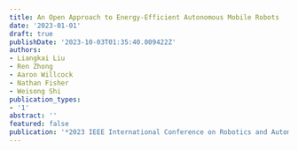 ```yaml
---
title: An Open Approach to Energy-Efficient Autonomous Mobile Robots
date: '2023-01-01'
draft: true
publishDate: '2023-10-03T01:35:40.009422Z'
authors:
- Liangkai Liu
- Ren Zhong
- Aaron Willcock
- Nathan Fisher
- Weisong Shi
publication_types:
- '1'
abstract: ''
featured: false
publication: '*2023 IEEE International Conference on Robotics and Automation (ICRA)*'
---
```


